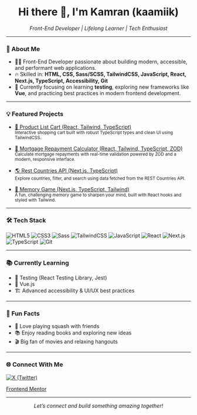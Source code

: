 <h1 align="center">Hi there 👋, I'm Kamran (kaamiik)</h1>
<p align="center">
  <em>Front-End Developer | Lifelong Learner | Tech Enthusiast</em>
</p>

---

### 🚀 About Me

- 👨‍💻 Front-End Developer passionate about building modern, accessible, and performant web applications.
- 🔥 Skilled in: **HTML, CSS, Sass/SCSS, TailwindCSS, JavaScript, React, Next.js, TypeScript, Accessibility, Git**
- 🎯 Currently focusing on learning **testing**, exploring new frameworks like **Vue**, and practicing best practices in modern frontend development.

---

### 💡 Featured Projects

- [🛒 Product List Cart (React, Tailwind, TypeScript)](https://github.com/kaamiik/fm-Product-List-with-Cart-using-react-tailwind-typescript)  
  <sub>Interactive shopping cart built with robust TypeScript types and clean UI using TailwindCSS.</sub>

- [🏦 Mortgage Repayment Calculator (React, Tailwind, TypeScript, ZOD)](https://github.com/kaamiik/fm-Mortgage-Repayment-Calculator-using-React-Tailwind-TypeScript)  
  <sub>Calculate mortgage repayments with real-time validation powered by ZOD and a modern, responsive interface.</sub>

- [🌎 Rest Countries API (Next.js, TypeScript)](https://github.com/kaamiik/fm-rest-countries-api-using-next-ts-tailwind)  
  <sub>Explore countries, filter, and search using data fetched from the REST Countries API.</sub>

- [🧠 Memory Game (Next.js, TypeScript, Tailwind)](https://github.com/kaamiik/fm-memory-game-using-next-ts-tailwind)  
  <sub>A fun, challenging memory game to sharpen your mind, built with React hooks and styled with Tailwind.</sub>

---

### 🛠️ Tech Stack

![HTML5](https://img.shields.io/badge/-HTML5-E34F26?style=flat&logo=html5&logoColor=fff)
![CSS3](https://img.shields.io/badge/-CSS3-1572B6?style=flat&logo=css3)
![Sass](https://img.shields.io/badge/-Sass-CC6699?style=flat&logo=sass&logoColor=fff)
![TailwindCSS](https://img.shields.io/badge/-TailwindCSS-38B2AC?style=flat&logo=tailwind-css&logoColor=fff)
![JavaScript](https://img.shields.io/badge/-JavaScript-F7DF1E?style=flat&logo=javascript&logoColor=222)
![React](https://img.shields.io/badge/-React-61DAFB?style=flat&logo=react&logoColor=222)
![Next.js](https://img.shields.io/badge/-Next.js-000?style=flat&logo=next.js)
![TypeScript](https://img.shields.io/badge/-TypeScript-3178C6?style=flat&logo=typescript&logoColor=fff)
![Git](https://img.shields.io/badge/-Git-F05032?style=flat&logo=git&logoColor=fff)

---

### 📚 Currently Learning

- 🧪 Testing (React Testing Library, Jest)
- 🌱 Vue.js
- 🏗️ Advanced accessibility & UI/UX best practices

---

### 🎲 Fun Facts

- 🏸 Love playing squash with friends
- 📚 Enjoy reading books and exploring new ideas
- 🎬 Big fan of movies and relaxing hangouts

---

### 🌐 Connect With Me

[![X (Twitter)](https://img.shields.io/badge/-@kiaakamran-1DA1F2?style=flat&logo=twitter&logoColor=fff)](https://x.com/kiaakamran)

[Frontend Mentor](https://www.frontendmentor.io/profile/kaamiik)

---

<p align="center">
  <em>Let’s connect and build something amazing together!</em>
</p>
